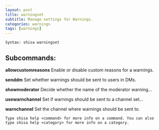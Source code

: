 ```yaml
---
layout: post
title: warningset
subtitle: Manage settings for Warnings.
categories: warnings
tags: [warnings]
---
```


`Syntax: shisa warningset`

## Subcommands:

**allowcustomreasons** Enable or disable custom reasons for a warnings.

**senddm** Set whether warnings should be sent to users in DMs.

**showmoderator** Decide whether the name of the moderator warning...

**usewarnchannel** Set if warnings should be sent to a channel set...

**warnchannel** Set the channel where warnings should be sent to.

```
Type shisa help <command> for more info on a command. You can also type shisa help <category> for more info on a category.
```